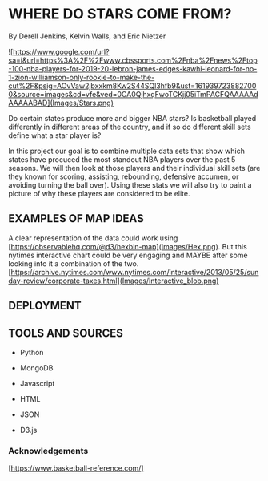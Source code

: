 # WHERE DO STARS COME FROM?
By Derell Jenkins, Kelvin Walls, and Eric Nietzer

![https://www.google.com/url?sa=i&url=https%3A%2F%2Fwww.cbssports.com%2Fnba%2Fnews%2Ftop-100-nba-players-for-2019-20-lebron-james-edges-kawhi-leonard-for-no-1-zion-williamson-only-rookie-to-make-the-cut%2F&psig=AOvVaw2jbxxkm8Kw2S44SQl3hfb9&ust=1619397238827000&source=images&cd=vfe&ved=0CA0QjhxqFwoTCKjj05iTmPACFQAAAAAdAAAAABAD](Images/Stars.png)

Do certain states produce more and bigger NBA stars? Is basketball played differently in different areas of the country, and if so do different skill sets define what a star player is?

In this project our goal is to combine multiple data sets that show which states have procuced the most standout NBA players over the past 5 seasons. We will then look at those players and their individual skill sets (are they known for scoring, assisting, rebounding, defensive accumen, or avoiding turning the ball over). Using these stats we will also try to paint a picture of why these players are considered to be elite.

## EXAMPLES OF MAP IDEAS

A clear representation of the data could work using [https://observablehq.com/@d3/hexbin-map](Images/Hex.png). But this nytimes interactive chart could be very engaging and MAYBE after some looking into it a combination of the two.
[https://archive.nytimes.com/www.nytimes.com/interactive/2013/05/25/sunday-review/corporate-taxes.html](Images/Interactive_blob.png)

## DEPLOYMENT


## TOOLS AND SOURCES

* Python 

* MongoDB

* Javascript

* HTML

* JSON

* D3.js 

### Acknowledgements

[https://www.basketball-reference.com/]